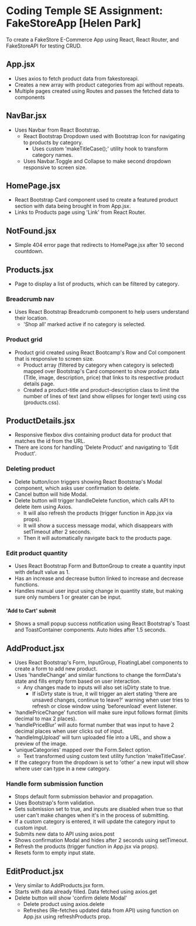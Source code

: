 # Coding Temple SE Assignment: FakeStoreApp [Helen Park]

To create a FakeStore E-Commerce App using React, React Router, and FakeStoreAPI for testing CRUD.

## App.jsx

- Uses axios to fetch product data from fakestoreapi.
- Creates a new array with product categories from api without repeats.
- Multiple pages created using Routes and passes the fetched data to components

## NavBar.jsx

- Uses Navbar from React Bootstrap.
  - React Bootstrap Dropdown used with Bootstrap Icon for navigating to products by category.
    - Uses custom 'makeTitleCase();' utility hook to transform category names.
  - Uses Navbar.Toggle and Collapse to make second dropdown responsive to screen size.

## HomePage.jsx

- React Bootstrap Card component used to create a featured product section with data being brought in from App.jsx.
- Links to Products page using 'Link' from React Router.

## NotFound.jsx

- Simple 404 error page that redirects to HomePage.jsx after 10 second countdown.

## Products.jsx

- Page to display a list of products, which can be filtered by category.

### Breadcrumb nav

- Uses React Bootstrap Breadcrumb component to help users understand their location.
  - 'Shop all' marked active if no category is selected.

### Product grid

- Product grid created using React Bootcamp's Row and Col component that is responsive to screen size.
  - Product array (filtered by category when category is selected) mapped over Bootstrap's Card component to show product data (Title, image, description, price) that links to its respective product details page.
  - Created a product-title and product-description class to limit the number of lines of text (and show ellipses for longer text) using css (products.css).

## ProductDetails.jsx

- Responsive flexbox divs containing product data for product that matches the id from the URL.
- There are icons for handling 'Delete Product' and navigating to 'Edit Product'.

### Deleting product

- Delete button/icon triggers showing React Bootstrap's Modal component, which asks user confirmation to delete.
- Cancel button will hide Modal.
- Delete button will trigger handleDelete function, which calls API to delete item using Axios.
  - It will also refresh the products (trigger function in App.jsx via props).
  - It will show a success message modal, which disappears with setTimeout after 2 seconds.
  - Then it will automatically navigate back to the products page.

### Edit product quantity

- Uses React Bootstrap Form and ButtonGroup to create a quantity input with default value as 1.
- Has an increase and decrease button linked to increase and decrease functions.
- Handles manual user input using change in quantity state, but making sure only numbers 1 or greater can be input.

#### 'Add to Cart' submit

- Shows a small popup success notification using React Bootstrap's Toast and ToastContainer components. Auto hides after 1.5 seconds.

## AddProduct.jsx

- Uses React Bootstrap's Form, InputGroup, FloatingLabel components to create a form to add new product.
- Uses 'handleChange' and similar functions to change the formData's state and fills empty form based on user interaction.
  - Any changes made to inputs will also set isDirty state to true.
    - If isDirty state is true, it will trigger an alert stating 'there are unsaved changes, continue to leave?' warning when user tries to refresh or close window using 'beforeunload' event listener.
- 'handlePriceChange' function will make sure input follows format (limits decimal to max 2 places).
- 'handlePriceBlur' will auto format number that was input to have 2 decimal places when user clicks out of input.
- 'handleImgUpload' will turn uploaded file into a URL, and show a preview of the image.
- 'uniqueCategories' mapped over the Form.Select option.
  - Text transformed using custom text utility function 'makeTitleCase'.
- If the category from the dropdown is set to 'other' a new input will show where user can type in a new category.

### Handle form submission function

- Stops default form submission behavior and propagation.
- Uses Bootstrap's form validation.
- Sets submission set to true, and inputs are disabled when true so that user can't make changes when it's in the process of submitting.
- If a custom category is entered, it will update the category input to custom input.
- Submits new data to API using axios.post
- Shows confirmation Modal and hides after 2 seconds using setTimeout.
- Refresh the products (trigger function in App.jsx via props).
- Resets form to empty input state.

## EditProduct.jsx

- Very similar to AddProducts.jsx form.
- Starts with data already filled. Data fetched using axios.get
- Delete button will show 'confirm delete Modal'
  - Delete product using axios.delete
  - Refreshes (Re-fetches updated data from API) using function on App.jsx using refreshProducts prop.
